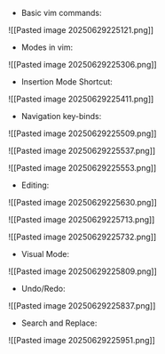 - Basic vim commands:

![[Pasted image 20250629225121.png]]

- Modes in vim:

![[Pasted image 20250629225306.png]]

- Insertion Mode Shortcut:

![[Pasted image 20250629225411.png]]

- Navigation key-binds:

![[Pasted image 20250629225509.png]]

![[Pasted image 20250629225537.png]]

![[Pasted image 20250629225553.png]]

- Editing:

![[Pasted image 20250629225630.png]]

![[Pasted image 20250629225713.png]]

![[Pasted image 20250629225732.png]]

- Visual Mode:

![[Pasted image 20250629225809.png]]

- Undo/Redo:

![[Pasted image 20250629225837.png]]

- Search and Replace:

![[Pasted image 20250629225951.png]]


